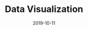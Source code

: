 ---
title: Data Visualization
description: 
client: UBI Banca
skills:
  - User Interface
  - Interaction Design
date: 2019-10-11
layout: work
permalink: false
---